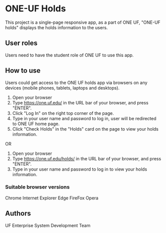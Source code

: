 # ONE-UF Holds

This project is a single-page responsive app, as a part of ONE UF, "ONE-UF holds" displays the holds information to the users.

## User roles

Users need to have the student role of ONE UF to use this app.

## How to use

Users could get access to the ONE UF holds app via browsers on any devices (mobile phones, tablets, laptops and desktops). 

1. Open your browser
2. Type https://one.uf.edu/ in the URL bar of your browser, and press "ENTER".
3. Click "Log In" on the right top corner of the page.
4. Type in your user name and password to log in, user will be redirected to ONE UF home page.
5. Click "Check Holds" in the "Holds" card on the page to view your holds information.

OR

1. Open your browser
2. Type https://one.uf.edu/holds/ in the URL bar of your browser, and press "ENTER".
3. Type in your user name and password to log in to view your holds information.

### Suitable browser versions

Chrome
Internet Explorer
Edge
FireFox
Opera

## Authors

UF Enterprise System Development Team
